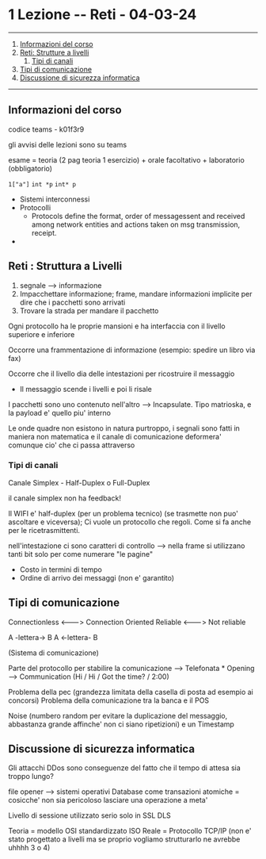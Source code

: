 # 1 Lezione -- Reti - 04-03-24

---

1. [Informazioni del corso](#informazioni-del-corso)
2. [Reti: Strutture a livelli](#reti--struttura-a-livelli)
    1. [Tipi di canali](#tipi-di-canali)
3. [Tipi di comunicazione](#tipi-di-comunicazione)
4. [Discussione di sicurezza informatica](#discussione-di-sicurezza-informatica)



---

## Informazioni del corso
codice teams - k01f3r9

gli avvisi delle lezioni sono su teams

esame =  teoria (2 pag teoria 1 esercizio) + orale facoltativo + laboratorio (obbligatorio)

```1["a"]```
```int *p```
```int* p```

* Sistemi interconnessi 
* Protocolli
    * Protocols define the format, order of messagessent and received among network entities and actions taken on msg transmission, receipt. 
* 

## Reti : Struttura a Livelli
1. segnale --> informazione
2. Impacchettare informazione; frame, mandare informazioni implicite per dire che i pacchetti sono arrivati
3. Trovare la strada per mandare il pacchetto

Ogni protocollo ha le proprie mansioni e ha interfaccia con il livello superiore e inferiore

Occorre una frammentazione di informazione (esempio: spedire un libro via fax)

Occorre che il livello dia delle intestazioni per ricostruire il messaggio

* Il messaggio scende i livelli e poi li risale

I pacchetti sono uno contenuto nell'altro --> Incapsulate. Tipo matrioska, e la payload e' quello piu' interno

Le onde quadre non esistono in natura purtroppo, i segnali sono fatti in maniera non matematica e il canale di comunicazione deformera' comunque cio' che ci passa attraverso

### Tipi di canali 
Canale Simplex - Half-Duplex o Full-Duplex

il canale simplex non ha feedback!

Il WIFI e' half-duplex (per un problema tecnico) (se trasmette non puo' ascoltare e viceversa); Ci vuole un protocollo che regoli. Come si fa anche per le ricetrasmittenti. 

nell'intestazione ci sono caratteri di controllo  --> nella frame si utilizzano tanti bit solo per come numerare "le pagine"

- Costo in termini di tempo 
- Ordine di arrivo dei messaggi (non e' garantito)

## Tipi di comunicazione 

Connectionless <---> Connection Oriented
Reliable <---> Not reliable

A -lettera-> B
A <-lettera- B 

(Sistema di comunicazione)

Parte del protocollo per stabilire la comunicazione --> Telefonata 
    * Opening --> Communication (Hi / Hi / Got the time? / 2:00)

Problema della pec (grandezza limitata della casella di posta ad esempio ai concorsi)
Problema della comunicazione tra la banca e il POS

Noise (numbero random per evitare la duplicazione del messaggio, abbastanza grande affinche' non ci siano ripetizioni)
e un Timestamp

## Discussione di sicurezza informatica

Gli attacchi DDos sono conseguenze del fatto che il tempo di attesa sia troppo lungo? 

file opener --> sistemi operativi
Database come transazioni atomiche = cosicche' non sia pericoloso lasciare una operazione a meta' 

Livello di sessione utilizzato serio solo in SSL DLS

Teoria = modello OSI standardizzato ISO 
Reale = Protocollo TCP/IP (non e' stato progettato a livelli ma se proprio vogliamo strutturarlo ne avrebbe uhhhh 3 o 4)




